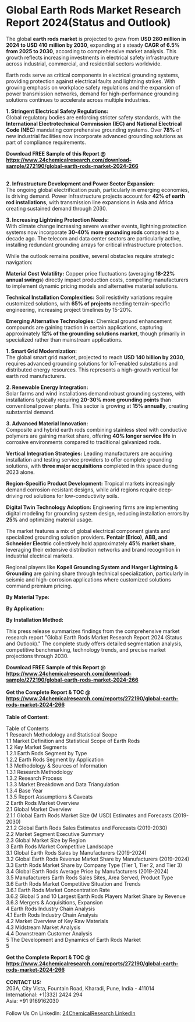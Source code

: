<h1>Global Earth Rods Market Research Report 2024(Status and Outlook)</h1><p>The global <strong>earth rods market</strong> is projected to grow from <strong>USD 280 million in 2024 to USD 410 million by 2030</strong>, expanding at a steady <strong>CAGR of 6.5% from 2025 to 2030</strong>, according to comprehensive market analysis. This growth reflects increasing investments in electrical safety infrastructure across industrial, commercial, and residential sectors worldwide.</p><p>Earth rods serve as critical components in electrical grounding systems, providing protection against electrical faults and lightning strikes. With growing emphasis on workplace safety regulations and the expansion of power transmission networks, demand for high-performance grounding solutions continues to accelerate across multiple industries.</p><p><strong>1. Stringent Electrical Safety Regulations:</strong><br>
Global regulatory bodies are enforcing stricter safety standards, with the <strong>International Electrotechnical Commission (IEC) and National Electrical Code (NEC)</strong> mandating comprehensive grounding systems. Over <strong>78%</strong> of new industrial facilities now incorporate advanced grounding solutions as part of compliance requirements.</p><div><b>Download FREE Sample of this Report @ 
            <a href="https://www.24chemicalresearch.com/download-sample/272190/global-earth-rods-market-2024-266">
            https://www.24chemicalresearch.com/download-sample/272190/global-earth-rods-market-2024-266</a></b></div><br><p><strong>2. Infrastructure Development and Power Sector Expansion:</strong><br>
The ongoing global electrification push, particularly in emerging economies, is driving demand. Power infrastructure projects account for <strong>42% of earth rod installations</strong>, with transmission line expansions in Asia and Africa creating sustained demand through 2030.</p><p><strong>3. Increasing Lightning Protection Needs:</strong><br>
With climate change increasing severe weather events, lightning protection systems now incorporate <strong>30-40% more grounding rods</strong> compared to a decade ago. The telecom and data center sectors are particularly active, installing redundant grounding arrays for critical infrastructure protection.</p><p>While the outlook remains positive, several obstacles require strategic navigation:</p><p><strong>Material Cost Volatility:</strong> Copper price fluctuations (averaging <strong>18-22% annual swings</strong>) directly impact production costs, compelling manufacturers to implement dynamic pricing models and alternative material solutions.</p><p><strong>Technical Installation Complexities:</strong> Soil resistivity variations require customized solutions, with <strong>65% of projects</strong> needing terrain-specific engineering, increasing project timelines by 15-20%.</p><p><strong>Emerging Alternative Technologies:</strong> Chemical ground enhancement compounds are gaining traction in certain applications, capturing approximately <strong>12% of the grounding solutions market</strong>, though primarily in specialized rather than mainstream applications.</p><p><strong>1. Smart Grid Modernization:</strong><br>
The global smart grid market, projected to reach <strong>USD 140 billion by 2030</strong>, requires advanced grounding solutions for IoT-enabled substations and distributed energy resources. This represents a high-growth vertical for earth rod manufacturers.</p><p><strong>2. Renewable Energy Integration:</strong><br>
Solar farms and wind installations demand robust grounding systems, with installations typically requiring <strong>20-30% more grounding points</strong> than conventional power plants. This sector is growing at <strong>15% annually</strong>, creating substantial demand.</p><p><strong>3. Advanced Material Innovation:</strong><br>
Composite and hybrid earth rods combining stainless steel with conductive polymers are gaining market share, offering <strong>40% longer service life</strong> in corrosive environments compared to traditional galvanized rods.</p><p><strong>Vertical Integration Strategies:</strong> Leading manufacturers are acquiring installation and testing service providers to offer complete grounding solutions, with <strong>three major acquisitions</strong> completed in this space during 2023 alone.</p><p><strong>Region-Specific Product Development:</strong> Tropical markets increasingly demand corrosion-resistant designs, while arid regions require deep-driving rod solutions for low-conductivity soils.</p><p><strong>Digital Twin Technology Adoption:</strong> Engineering firms are implementing digital modeling for grounding system design, reducing installation errors by <strong>25%</strong> and optimizing material usage.</p><p>The market features a mix of global electrical component giants and specialized grounding solution providers. <strong>Pentair (Erico), ABB, and Schneider Electric</strong> collectively hold approximately <strong>45% market share</strong>, leveraging their extensive distribution networks and brand recognition in industrial electrical markets.</p><p>Regional players like <strong>Kopell Grounding System and Harger Lightning &amp; Grounding</strong> are gaining share through technical specialization, particularly in seismic and high-corrosion applications where customized solutions command premium pricing.</p><p><strong>By Material Type:</strong></p><p><strong>By Application:</strong></p><p><strong>By Installation Method:</strong></p><p>This press release summarizes findings from the comprehensive market research report "Global Earth Rods Market Research Report 2024 (Status and Outlook)." The complete study offers detailed segmentation analysis, competitive benchmarking, technology trends, and precise market projections through 2030.</p><div><b>Download FREE Sample of this Report @ 
            <a href="https://www.24chemicalresearch.com/download-sample/272190/global-earth-rods-market-2024-266">
            https://www.24chemicalresearch.com/download-sample/272190/global-earth-rods-market-2024-266</a></b></div><br><div><b>Get the Complete Report & TOC @ 
            <a href="https://www.24chemicalresearch.com/reports/272190/global-earth-rods-market-2024-266">
            https://www.24chemicalresearch.com/reports/272190/global-earth-rods-market-2024-266</a></b></div><br>
            <b>Table of Content:</b><p>Table of Contents<br />
1 Research Methodology and Statistical Scope<br />
1.1 Market Definition and Statistical Scope of Earth Rods<br />
1.2 Key Market Segments<br />
1.2.1 Earth Rods Segment by Type<br />
1.2.2 Earth Rods Segment by Application<br />
1.3 Methodology & Sources of Information<br />
1.3.1 Research Methodology<br />
1.3.2 Research Process<br />
1.3.3 Market Breakdown and Data Triangulation<br />
1.3.4 Base Year<br />
1.3.5 Report Assumptions & Caveats<br />
2 Earth Rods Market Overview<br />
2.1 Global Market Overview<br />
2.1.1 Global Earth Rods Market Size (M USD) Estimates and Forecasts (2019-2030)<br />
2.1.2 Global Earth Rods Sales Estimates and Forecasts (2019-2030)<br />
2.2 Market Segment Executive Summary<br />
2.3 Global Market Size by Region<br />
3 Earth Rods Market Competitive Landscape<br />
3.1 Global Earth Rods Sales by Manufacturers (2019-2024)<br />
3.2 Global Earth Rods Revenue Market Share by Manufacturers (2019-2024)<br />
3.3 Earth Rods Market Share by Company Type (Tier 1, Tier 2, and Tier 3)<br />
3.4 Global Earth Rods Average Price by Manufacturers (2019-2024)<br />
3.5 Manufacturers Earth Rods Sales Sites, Area Served, Product Type<br />
3.6 Earth Rods Market Competitive Situation and Trends<br />
3.6.1 Earth Rods Market Concentration Rate<br />
3.6.2 Global 5 and 10 Largest Earth Rods Players Market Share by Revenue<br />
3.6.3 Mergers & Acquisitions, Expansion<br />
4 Earth Rods Industry Chain Analysis<br />
4.1 Earth Rods Industry Chain Analysis<br />
4.2 Market Overview of Key Raw Materials<br />
4.3 Midstream Market Analysis<br />
4.4 Downstream Customer Analysis<br />
5 The Development and Dynamics of Earth Rods Market <br />
5</p><div><b>Get the Complete Report & TOC @ 
            <a href="https://www.24chemicalresearch.com/reports/272190/global-earth-rods-market-2024-266">
            https://www.24chemicalresearch.com/reports/272190/global-earth-rods-market-2024-266</a></b></div><br><b>CONTACT US:</b><br>
            203A, City Vista, Fountain Road, Kharadi, Pune, India - 411014<br>
            International: +1(332) 2424 294<br>
            Asia: +91 9169162030 <br><br>
            Follow Us On LinkedIn: <a href="https://www.linkedin.com/company/24chemicalresearch/">24ChemicalResearch LinkedIn</a>